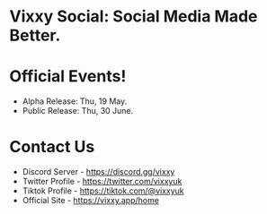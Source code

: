# Vixxy Social: Social Media Made Better.

# Official Events!
* Alpha Release: Thu, 19 May.
* Public Release: Thu, 30 June.

# Contact Us 
* Discord Server - https://discord.gg/vixxy
* Twitter Profile - https://twitter.com/vixxyuk
* Tiktok Profile - https://tiktok.com/@vixxyuk
* Official Site - https://vixxy.app/home
